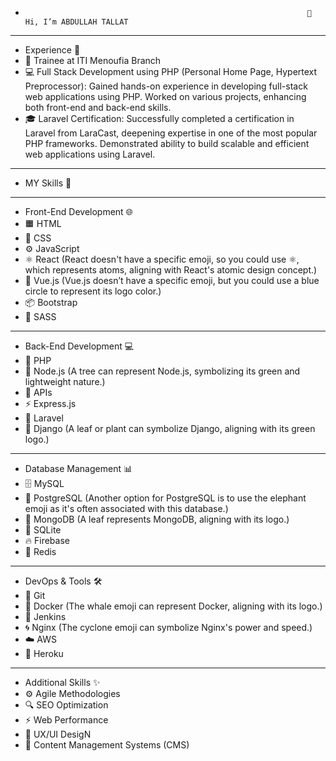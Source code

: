 -                                                                    👋 Hi, I’m ABDULLAH TALLAT 
---------------------------------------------------------------------------------------------------------------------------------------------------------------------------------------------------------    
- Experience 💼
-  📍 Trainee at ITI Menoufia Branch
-  💻 Full Stack Development using PHP (Personal Home Page, Hypertext Preprocessor): Gained hands-on experience in developing full-stack web applications using PHP. Worked on various projects, enhancing both 
    front-end and back-end skills.
-  🎓 Laravel Certification:  Successfully completed a certification in Laravel from LaraCast, deepening expertise in one of the most popular PHP frameworks. Demonstrated ability to build scalable and efficient web applications using Laravel.
-   ----------------------------------------------------------------------------------------------------------------------------------------------------------------------------------------------------------------
-   MY Skills 🚀
-   -----------------------------------------
-   Front-End Development 🌐
-  🟧 HTML
-  🎨 CSS
-  ⚙️ JavaScript
-  ⚛️ React (React doesn't have a specific emoji, so you could use ⚛️, which represents atoms, aligning with React's atomic design concept.)
-  🔵 Vue.js (Vue.js doesn’t have a specific emoji, but you could use a blue circle to represent its logo color.)
-  📦 Bootstrap
-  🎨 SASS
-   -----------------------------------------
-  Back-End Development 💻
-  🐘 PHP
-  🌳 Node.js (A tree can represent Node.js, symbolizing its green and lightweight nature.)
-  🔗 APIs
-  ⚡ Express.js
-  🐘 Laravel
-  🌿 Django (A leaf or plant can symbolize Django, aligning with its green logo.)
-  -----------------------------------------
-  Database Management 📊
-  🗄️ MySQL
-  🐘 PostgreSQL (Another option for PostgreSQL is to use the elephant emoji as it's often associated with this database.)
-  🍃 MongoDB (A leaf represents MongoDB, aligning with its logo.)
-  💾 SQLite
-  🔥 Firebase
-  🔧 Redis
-  -----------------------------------------
-  DevOps & Tools 🛠️
-  🌳 Git
-  🐋 Docker (The whale emoji can represent Docker, aligning with its logo.)
-  🔧 Jenkins
-  🌀 Nginx (The cyclone emoji can symbolize Nginx's power and speed.)
-  ☁️ AWS
-  🚀 Heroku
-  -----------------------------------------
- Additional Skills ✨
- ⚙️ Agile Methodologies
- 🔍 SEO Optimization
- ⚡ Web Performance
- 🎨 UX/UI DesigN
- 📑 Content Management Systems (CMS)
